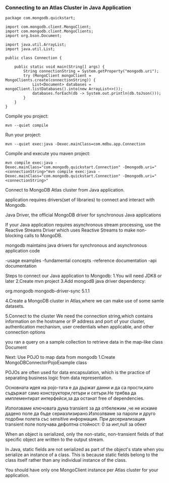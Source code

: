 ### Connecting to an Atlas Cluster in Java Application

```
package com.mongodb.quickstart;

import com.mongodb.client.MongoClient;
import com.mongodb.client.MongoClients;
import org.bson.Document;

import java.util.ArrayList;
import java.util.List;

public class Connection {

    public static void main(String[] args) {
        String connectionString = System.getProperty("mongodb.uri");
        try (MongoClient mongoClient = MongoClients.create(connectionString)) {
            List<Document> databases = mongoClient.listDatabases().into(new ArrayList<>());
            databases.forEach(db -> System.out.println(db.toJson()));
        }
    }
}
```

Compile you project:
```
mvn --quiet compile
```

Run your project:
```
mvn --quiet exec:java -Dexec.mainClass=com.mdbu.app.Connection
```

Compile and execute you maven project:
```
mvn compile exec:java -Dexec.mainClass="com.mongodb.quickstart.Connection" -Dmongodb.uri="<connectionString>"mvn compile exec:java -Dexec.mainClass="com.mongodb.quickstart.Connection" -Dmongodb.uri="<connectionString>"
```
Connect to MongoDB Atlas cluster from Java application.


application requires drivers(set of libraries) to connect and interact with Mongodb.


Java Driver, the official MongoDB driver for synchronous Java applications

If your Java application requires asynchronous stream processing, use the Reactive Streams Driver which uses Reactive Streams to make non-blocking calls to MongoDB.

mongodb maintains java drivers for synchronous and asynchronous application code

-usage examples
-fundamental concepts
-reference documentation
-api documentation

Steps to connect our Java application to Mongodb:
1.You will need JDK8 or later
2.Create mvn project
3.Add mongodB java driver dependency:

<dependencies>
    <dependency>
        <groupId>org.mongodb</groupId>
        <artifactId>mongodb-driver-sync</artifactId>
        <version>5.1.1</version>
    </dependency>
</dependencies>

4.Create a MongoDB cluster in Atlas,where we can make use of some samle datasets.

5.Connect to the cluster
We need the connection string,which contains information on the hostname or IP address and port of your cluster, authentication mechanism, user credentials when applicable, and other connection options

you ran a query on a sample collection to retrieve data in the map-like class Document

Next: Use POJO to map data from mongodb
1.Create MongoDBConnectorPojoExample class

POJOs are often used for data encapsulation, which is the practice of separating business logic from data representation.

Основната идея на pojo-тата е да държат данни и да са прости,като съдържат само конструктори,гетъри и сетъри.Не трябва да имплементират интерфейси,за да останат free of dependencies.

Използваме ключовата дума transient за да отбележим ,че не искаме дадено поле да бъде сериазлизирано.Изпозлваме за пароли и друго подобни полета със sensitive информация. При десериализация transient поле получава дефолтна стойност: 0 за инт,null за обект

When an object is serialized, only the non-static, non-transient fields of that specific object are written to the output stream.

In Java, static fields are not serialized as part of the object's state when you serialize an instance of a class. This is because static fields belong to the class itself rather than any individual instance of the class. 

You should have only one MongoClient instance per Atlas cluster for your application. 
